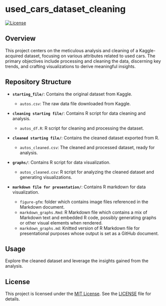 # used_cars_dataset_cleaning

[![License](https://img.shields.io/badge/License-MIT-blue.svg)](LICENSE)

## Overview

This project centers on the meticulous analysis and cleaning of a Kaggle-acquired dataset, focusing on various attributes related to used cars. The primary objectives include processing and cleaning the data, discerning key trends, and crafting visualizations to derive meaningful insights.

## Repository Structure

- **`starting_file/`**: Contains the original dataset from Kaggle.
  - `autos.csv`: The raw data file downloaded from Kaggle.
 
- **`cleaning starting file/`**: Contains R script for data cleaning and analysis.
  - `autos_df.R`: R script for cleaning and processing the dataset.

- **`cleaned starting file/`**: Contains the cleaned dataset exported from R.
  - `autos_cleaned.csv`: The cleaned and processed dataset, ready for analysis.
 
- **`graphs/`**: Contains R script for data visualization.
  - `autos_cleaned.csv`: R script for analyzing the cleaned dataset and generating visualizations.
 
- **`markdown file for presentation/`**: Contains R markdown for data visualization.
  - `figure-gfm`: folder which contains image files referenced in the Markdown document.
  - `markdown_graphs.Rmd`: R Markdown file which contains a mix of Markdown text and embedded R code, possibly generating graphs or other visual elements when rendered.
  - `markdown_graphs.md`: Knitted version of R Markdown file for presentational purposes whose output is set as a GitHub document.


## Usage

Explore the cleaned dataset and leverage the insights gained from the analysis.

## License

This project is licensed under the [MIT License](LICENSE). See the [LICENSE](LICENSE) file for details.
